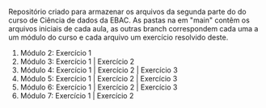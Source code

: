 Repositório criado para armazenar os arquivos da segunda parte do do curso de Ciência de dados da EBAC.
As pastas na em "main" contêm os arquivos iniciais de cada aula, as outras branch correspondem cada uma a um módulo do curso e cada arquivo um exercício resolvido deste.
1. Módulo 2: Exercício 1
2. Módulo 3: Exercício 1 |
             Exercício 2
3. Módulo 4: Exercício 1 |
             Exercício 2 |
             Exercício 3
4. Módulo 5: Exercício 1 |
             Exercício 2 |
             Exercício 3
5. Módulo 6: Exercício 1 |
             Exercício 2 |
             Exercício 3
6. Módulo 7: Exercício 1 |
             Exercício 2
